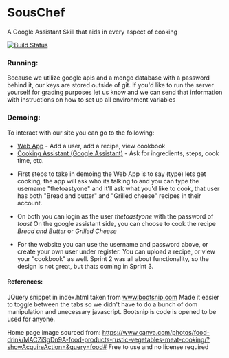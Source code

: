 # SousChef
A Google Assistant Skill that aids in every aspect of cooking

[![Build Status](https://travis-ci.org/trevorforrey/SousChef.svg?branch=master)](https://travis-ci.org/trevorforrey/SousChef)

### Running:
Because we utilize google apis and a mongo database with a password behind it, our keys are stored outside of git.
If you'd like to run the server yourself for grading purposes let us know and we can send that information with
instructions on how to set up all environment variables

### Demoing:
To interact with our site you can go to the following:
- [Web App](https://master-heroku-souchef.herokuapp.com/) - Add a user, add a recipe, view cookbook
- [Cooking Assistant (Google Assistant)](https://bot.dialogflow.com/201dfebf-ef6d-4c66-9b85-50e5e4bdc8fc) - Ask for ingredients, steps, cook time, etc.

* First steps to take in demoing the Web App is to say (type) lets get cooking, the app will ask who its talking to and you can type the username "thetoastyone" and it'll ask what you'd like to cook, that user has both "Bread and butter" and "Grilled cheese" recipes in their account.

* On both you can login as the user _thetoastyone_ with the password of _toast_
On the google assistant side, you can choose to cook the recipe _Bread and Butter_ or _Grilled Cheese_ 

* For the website you can use the username and password above, or create your own user under register.  You can upload a recipe, or view your "cookbook" as well.  Sprint 2 was all about functionality, so the design is not great, but thats coming in Sprint 3.




#### References:
JQuery snippet in index.html taken from www.bootsnip.com
Made it easier to toggle between the tabs so we didn't have 
to do a bunch of dom manipulation and unecessary javascript.
Bootsnip is code is opened to be used for anyone.  

Home page image sourced from:
https://www.canva.com/photos/food-drink/MACZiSgDn9A-food-products-rustic-vegetables-meat-cooking/?showAcquireAction=&query=food#
Free to use and no license required
